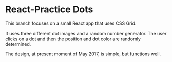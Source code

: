 # React-Practice Dots

This branch focuses on a small React app that uses CSS Grid.

It uses three different dot images and a random number generator. The user clicks on a dot and then the position and dot color are randomly determined.

The design, at present moment of May 2017, is simple, but functions well.